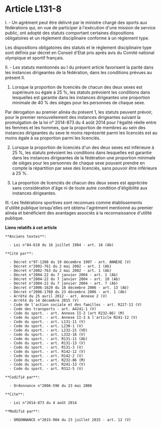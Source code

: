 # Article L131-8

I. - Un agrément peut être délivré par le ministre chargé des sports aux fédérations qui, en vue de participer à l'exécution
d'une mission de service public, ont adopté des statuts comportant certaines dispositions obligatoires et un règlement
disciplinaire conforme à un règlement type.

Les dispositions obligatoires des statuts et le règlement disciplinaire type sont définis par décret en Conseil d'Etat pris
après avis du Comité national olympique et sportif français.

II. - Les statuts mentionnés au I du présent article favorisent la parité dans les instances dirigeantes de la fédération,
dans les conditions prévues au présent II. 

1. Lorsque la proportion de licenciés de chacun des deux sexes est supérieure ou égale à 25 %, les statuts prévoient les
conditions dans lesquelles est garantie dans les instances dirigeantes une proportion minimale de 40 % des sièges pour les
personnes de chaque sexe. 

Par dérogation au premier alinéa du présent 1, les statuts peuvent prévoir, pour le premier renouvellement des instances
dirigeantes suivant la promulgation de la loi n° 2014-873 du 4 août 2014 pour l'égalité réelle entre les femmes et les
hommes, que la proportion de membres au sein des instances dirigeantes du sexe le moins représenté parmi les licenciés est au
moins égale à sa proportion parmi les licenciés. 

2. Lorsque la proportion de licenciés d'un des deux sexes est inférieure à 25 %, les statuts prévoient les conditions dans
lesquelles est garantie dans les instances dirigeantes de la fédération une proportion minimale de sièges pour les personnes
de chaque sexe pouvant prendre en compte la répartition par sexe des licenciés, sans pouvoir être inférieure à 25 %. 

3. La proportion de licenciés de chacun des deux sexes est appréciée sans considération d'âge ni de toute autre condition
d'éligibilité aux instances dirigeantes.

III.-Les fédérations sportives sont reconnues comme établissements d'utilité publique lorsqu'elles ont obtenu l'agrément
mentionné au premier alinéa et bénéficient des avantages associés à la reconnaissance d'utilité publique.

**Liens relatifs à cet article**

	**Anciens textes**:

	  - Loi n°84-610 du 16 juillet 1984 - art. 16 (Ab)

	**Cité par**:

	  - Décret n°97-1208 du 19 décembre 1997 - art. ANNEXE (V)
	  - Décret n°2002-761 du 2 mai 2002 - art. 1 (Ab)
	  - Décret n°2002-763 du 2 mai 2002 - art. 1 (Ab)
	  - Décret n°2004-22 du 7 janvier 2004 - art. 1 (Ab)
	  - Décret n°2004-22 du 7 janvier 2004 - art. 10 (Ab)
	  - Décret n°2004-22 du 7 janvier 2004 - art. 7 (Ab)
	  - Décret n°2006-1629 du 18 décembre 2006 - art. 13 (Ab)
	  - Décret n°2006-1768 du 23 décembre 2006 - art. 1 (Ab)
	  - Arrêté du 25 avril 2012 - art. Annexe 2 (V)
	  - Arrêté du 14 décembre 2015 (V)
	  - Code de l'action sociale et des familles - art. R227-13 (V)
	  - Code des transports - art. A4241-1 (V)
	  - Code du sport. - art. Annexe II-2 (art R232-86) (M)
	  - Code du sport. - art. Annexe II-3 à l'article R241-12 (V)
	  - Code du sport. - art. L131-11 (V)
	  - Code du sport. - art. L230-1 (V)
	  - Code du sport. - art. L232-21 (VD)
	  - Code du sport. - art. L332-16 (V)
	  - Code du sport. - art. R131-11 (Ab)
	  - Code du sport. - art. R131-13 (V)
	  - Code du sport. - art. R131-3 (V)
	  - Code du sport. - art. R142-12 (V)
	  - Code du sport. - art. R142-2 (V)
	  - Code du sport. - art. R232-86 (M)
	  - Code du sport. - art. R241-13 (V)
	  - Code du sport. - art. R312-5 (V)

	**Codifié par**:

	  - Ordonnance n°2006-596 du 23 mai 2006

	**Cite**:

	  - Loi n°2014-873 du 4 août 2014

	**Modifié par**:

	  - ORDONNANCE n°2015-904 du 23 juillet 2015 - art. 12 (V)
